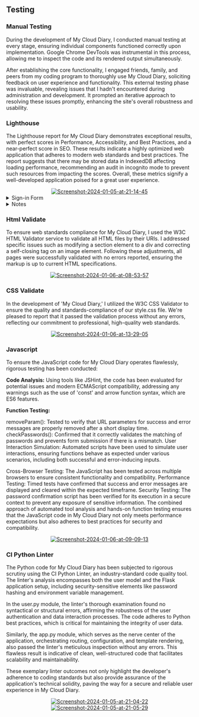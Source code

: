 ## Testing

### Manual Testing

During the development of My Cloud Diary, I conducted manual testing at every stage, ensuring individual components functioned correctly upon implementation. Google Chrome DevTools was instrumental in this process, allowing me to inspect the code and its rendered output simultaneously.

After establishing the core functionality, I engaged friends, family, and peers from my coding program to thoroughly use My Cloud Diary, soliciting feedback on user experience and functionality. This external testing phase was invaluable, revealing issues that I hadn't encountered during administration and development. It prompted an iterative approach to resolving these issues promptly, enhancing the site's overall robustness and usability.

### Lighthouse

The Lighthouse report for My Cloud Diary demonstrates exceptional results, with perfect scores in Performance, Accessibility, and Best Practices, and a near-perfect score in SEO. These results indicate a highly optimized web application that adheres to modern web standards and best practices. The report suggests that there may be stored data in IndexedDB affecting loading performance, recommending an audit in incognito mode to prevent such resources from impacting the scores. Overall, these metrics signify a well-developed application poised for a great user experience.

<div align="center"><a href="https://ibb.co/n832QRN"><img src="https://i.ibb.co/dJb9k7w/Screenshot-2024-01-05-at-21-14-45.png" alt="Screenshot-2024-01-05-at-21-14-45" border="0"></a></div>

<details>
<summary>Sign-in Form</summary>

<div align="center"><a href="https://ibb.co/vxZV336"><img src="https://i.ibb.co/VW2Jggc/Screenshot-2024-01-05-at-21-15-51.png" alt="Screenshot-2024-01-05-at-21-15-51" border="0"></a></div>

</details>
<details>
<summary>Notes</summary>
  
<div align="center"><a href="https://ibb.co/SmWYybS"><img src="https://i.ibb.co/FYNZ32p/Screenshot-2024-01-05-at-21-17-23.png" alt="Screenshot-2024-01-05-at-21-17-23" border="0"></a></div>

</details>

### Html Validate

To ensure web standards compliance for My Cloud Diary, I used the W3C HTML Validator service to validate all HTML files by their URIs. I addressed specific issues such as modifying a section element to a div and correcting a self-closing tag on an image element. Following these adjustments, all pages were successfully validated with no errors reported, ensuring the markup is up to current HTML specifications.

<div align="center"><a href="https://ibb.co/vd52rvT"><img src="https://i.ibb.co/gW1sXFf/Screenshot-2024-01-06-at-08-53-57.png" alt="Screenshot-2024-01-06-at-08-53-57" border="0"></a></div>

### CSS Validate

In the development of 'My Cloud Diary,' I utilized the W3C CSS Validator to ensure the quality and standards-compliance of our style.css file. We're pleased to report that it passed the validation process without any errors, reflecting our commitment to professional, high-quality web standards.

<div align="center"><a href="https://ibb.co/yWbj5fX"><img src="https://i.ibb.co/xJRTGCD/Screenshot-2024-01-06-at-13-29-05.png" alt="Screenshot-2024-01-06-at-13-29-05" border="0"></a></div>

### Javascript

To ensure the JavaScript code for My Cloud Diary operates flawlessly, rigorous testing has been conducted:

**Code Analysis:** Using tools like JSHint, the code has been evaluated for potential issues and modern ECMAScript compatibility, addressing any warnings such as the use of 'const' and arrow function syntax, which are ES6 features.

**Function Testing:**

removeParam(): Tested to verify that URL parameters for success and error messages are properly removed after a short display time.
checkPasswords(): Confirmed that it correctly validates the matching of passwords and prevents form submission if there is a mismatch.
User Interaction Simulation: Automated scripts have been used to simulate user interactions, ensuring functions behave as expected under various scenarios, including both successful and error-inducing inputs.

Cross-Browser Testing: The JavaScript has been tested across multiple browsers to ensure consistent functionality and compatibility.
Performance Testing: Timed tests have confirmed that success and error messages are displayed and cleared within the expected timeframe.
Security Testing: The password confirmation script has been verified for its execution in a secure context to prevent any exposure of sensitive information.
The combined approach of automated tool analysis and hands-on function testing ensures that the JavaScript code in My Cloud Diary not only meets performance expectations but also adheres to best practices for security and compatibility.

<div align="center"><a href="https://ibb.co/5cT9PP1"><img src="https://i.ibb.co/x5hsNN2/Screenshot-2024-01-06-at-09-09-13.png" alt="Screenshot-2024-01-06-at-09-09-13" border="0"></a></div>

### CI Python Linter

The Python code for My Cloud Diary has been subjected to rigorous scrutiny using the CI Python Linter, an industry-standard code quality tool. The linter's analysis encompasses both the user model and the Flask application setup, including security-sensitive elements like password hashing and environment variable management.

In the user.py module, the linter's thorough examination found no syntactical or structural errors, affirming the robustness of the user authentication and data interaction processes. The code adheres to Python best practices, which is critical for maintaining the integrity of user data.

Similarly, the app.py module, which serves as the nerve center of the application, orchestrating routing, configuration, and template rendering, also passed the linter's meticulous inspection without any errors. This flawless result is indicative of clean, well-structured code that facilitates scalability and maintainability.

These exemplary linter outcomes not only highlight the developer's adherence to coding standards but also provide assurance of the application's technical solidity, paving the way for a secure and reliable user experience in My Cloud Diary.

<div align="center"><a href="https://ibb.co/zffFFT4"><img src="https://i.ibb.co/3hhvv9C/Screenshot-2024-01-05-at-21-04-22.png" alt="Screenshot-2024-01-05-at-21-04-22" border="0"></a></div>

<div align="center"><a href="https://ibb.co/Hx6djCK"><img src="https://i.ibb.co/Nm5SMrF/Screenshot-2024-01-05-at-21-05-29.png" alt="Screenshot-2024-01-05-at-21-05-29" border="0"></a><br /></div>
